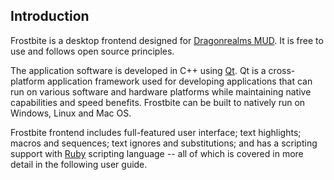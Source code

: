 ## Introduction

Frostbite is a desktop frontend designed for [Dragonrealms MUD](http://www.play.net/dr/).
It is free to use and follows open source principles.

The application software is developed in C++ using [Qt](https://www.qt.io/).
Qt is a cross-platform application framework used for developing applications that can
run on various software and hardware platforms while maintaining native capabilities and
speed benefits.
Frostbite can be built to natively run on Windows, Linux and Mac OS.

Frostbite frontend includes full-featured user interface; text highlights; macros and sequences;
text ignores and substitutions; and has a scripting support with
[Ruby](http://www.ruby-lang.org/en/) scripting language -- all of which is covered
in more detail in the following user guide.
